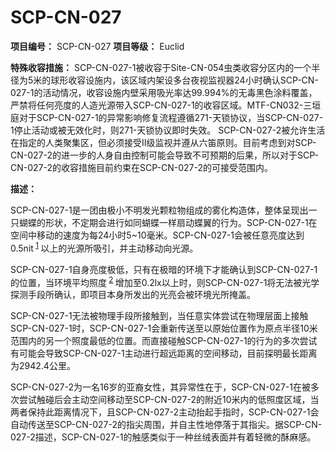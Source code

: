 # SCP-CN-027


**项目编号：** SCP-CN-027
**项目等级：** Euclid

**特殊收容措施：** SCP-CN-027-1被收容于Site-CN-054虫类收容分区内的一个半径为5米的球形收容设施内，该区域内架设多台夜视监视器24小时确认SCP-CN-027-1的活动情况，收容设施内壁采用吸光率达99.994%的无毒黑色涂料覆盖，严禁将任何亮度的人造光源带入SCP-CN-027-1的收容区域。MTF-CN032-三垣庭对于SCP-CN-027-1的异常影响修复流程遵循271-天锁协议，当SCP-CN-027-1停止活动或被无效化时，则271-天锁协议即时失效。
SCP-CN-027-2被允许生活在指定的人类聚集区，但必须接受Ⅱ级监视并遵从六笛原则。目前考虑到对SCP-CN-027-2的进一步的人身自由控制可能会导致不可预期的后果，所以对于SCP-CN-027-2的收容措施目前约束在SCP-CN-027-2的可接受范围内。

**描述：** 


SCP-CN-027-1是一团由极小不明发光颗粒物组成的雾化构造体，整体呈现出一只蝴蝶的形状，不定期会进行如同蝴蝶一样扇动蝶翼的行为。SCP-CN-027-1在空间中移动的速度为每24小时5~10毫米。SCP-CN-027-1会被任意亮度达到0.5nit<sup class='footnoteref'>
 <a shape='rect' class='footnoteref' id='footnoteref-1' href='javascript:;' onclick='WIKIDOT.page.utils.scrollToReference(&apos;footnote-1&apos;)'>1</a>
</sup>以上的光源所吸引，并主动移动向光源。

SCP-CN-027-1自身亮度极低，只有在极暗的环境下才能确认到SCP-CN-027-1的位置，当环境平均照度<sup class='footnoteref'>
 <a shape='rect' class='footnoteref' id='footnoteref-2' href='javascript:;' onclick='WIKIDOT.page.utils.scrollToReference(&apos;footnote-2&apos;)'>2</a>
</sup>增加至0.2lx以上时，则SCP-CN-027-1将无法被光学探测手段所确认，即项目本身所发出的光亮会被环境光所掩盖。

SCP-CN-027-1无法被物理手段所接触到，当任意实体尝试在物理层面上接触SCP-CN-027-1时，SCP-CN-027-1会重新传送至以原始位置作为原点半径10米范围内的另一个照度最低的位置。而直接碰触SCP-CN-027-1的行为的多次尝试有可能会导致SCP-CN-027-1主动进行超远距离的空间移动，目前探明最长距离为2942.4公里。

SCP-CN-027-2为一名16岁的亚裔女性，其异常性在于，SCP-CN-027-1在被多次尝试触碰后会主动空间移动至SCP-CN-027-2的附近10米内的低照度区域，当两者保持此距离情况下，且SCP-CN-027-2主动抬起手指时，SCP-CN-027-1会自动传送至SCP-CN-027-2的指尖周围，并自主性地停落于其指尖。据SCP-CN-027-2描述，SCP-CN-027-1的触感类似于一种丝绒表面并有着轻微的酥麻感。




